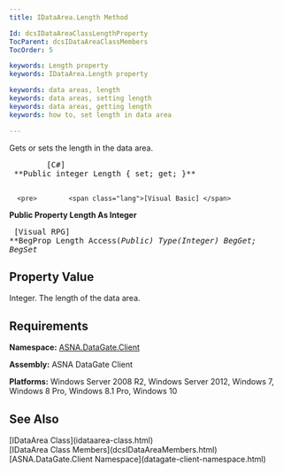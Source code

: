 ```yaml
---
title: IDataArea.Length Method

Id: dcsIDataAreaClassLengthProperty
TocParent: dcsIDataAreaClassMembers
TocOrder: 5

keywords: Length property
keywords: IDataArea.Length property

keywords: data areas, length
keywords: data areas, setting length
keywords: data areas, getting length
keywords: how to, set length in data area

---
```


Gets or sets the length in the data area.
<pre>        <span class="lang">[C#]</span>
 **Public integer Length { set; get; }** 
      </pre>
      <pre>        <span class="lang">[Visual Basic] </span>
 **Public Property Length As Integer** 
      </pre>      
	  <pre class="prettyprint">
        <span class="lang">[Visual RPG]</span>
 **BegProp Length Access(*Public) Type(*Integer) 
   BegGet;  BegSet** 
      </pre>

## Property Value

Integer. The length of the data area. 
## Requirements

**Namespace:** [ASNA.DataGate.Client](datagate-client-namespace.html) 

**Assembly:** ASNA DataGate Client

**Platforms:** Windows Server 2008 R2, Windows Server 2012, Windows 7, Windows 8 Pro, Windows 8.1 Pro, Windows 10
## See Also

<dl />
      [IDataArea Class](idataarea-class.html)
      <br />
      [IDataArea Class Members](dcsIDataAreaMembers.html)
      <br />
      [ASNA.DataGate.Client Namespace](datagate-client-namespace.html)

